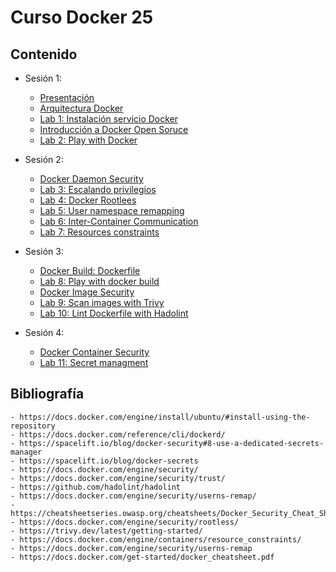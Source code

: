 # Curso Docker 25

## Contenido

- Sesión 1:
    - [Presentación](./pdf/presentacion.pdf)
    - [Arquitectura Docker](./pdf/arquitectura.pdf)
    - [Lab 1: Instalación servicio Docker](./lab/lab1.md)
    - [Introducción a Docker Open Soruce](./pdf/introduccion.pdf)
    - [Lab 2: Play with Docker](./lab/lab2.md)

- Sesión 2:
    - [Docker Daemon Security]()
    - [Lab 3: Escalando privilegios]()
    - [Lab 4: Docker Rootlees]()
    - [Lab 5: User namespace remapping]()
    - [Lab 6: Inter-Container Communication]()
    - [Lab 7: Resources constraints]()

- Sesión 3:
    - [Docker Build: Dockerfile]()
    - [Lab 8: Play with docker build]()
    - [Docker Image Security]()
    - [Lab 9: Scan images with Trivy]()
    - [Lab 10: Lint Dockerfile with Hadolint]()

- Sesión 4:
    - [Docker Container Security]()
    - [Lab 11: Secret managment]()


## Bibliografía

    - https://docs.docker.com/engine/install/ubuntu/#install-using-the-repository
    - https://docs.docker.com/reference/cli/dockerd/
    - https://spacelift.io/blog/docker-security#8-use-a-dedicated-secrets-manager
    - https://spacelift.io/blog/docker-secrets
    - https://docs.docker.com/engine/security/
    - https://docs.docker.com/engine/security/trust/
    - https://github.com/hadolint/hadolint
    - https://docs.docker.com/engine/security/userns-remap/
    - https://cheatsheetseries.owasp.org/cheatsheets/Docker_Security_Cheat_Sheet.html
    - https://docs.docker.com/engine/security/rootless/
    - https://trivy.dev/latest/getting-started/
    - https://docs.docker.com/engine/containers/resource_constraints/
    - https://docs.docker.com/engine/security/userns-remap
    - https://docs.docker.com/get-started/docker_cheatsheet.pdf



